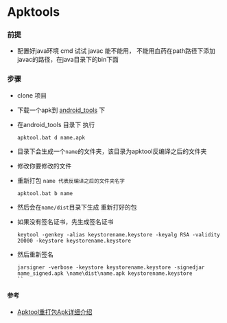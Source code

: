 # Apktools

### 前提
* 配置好java环境 cmd 试试 javac 能不能用， 不能用血药在path路径下添加javac的路径，在java目录下的bin下面


### 步骤

* clone 项目

* 下载一个apk到 [android_tools](https://github.com/103style/Apktools/tree/master/android_tools) 下

* 在android_tools 目录下 执行 
  ```
  apktool.bat d name.apk
  ```
 * 目录下会生成一个`name`的文件夹，该目录为apktool反编译之后的文件夹 
 
 * 修改你要修改的文件
 
 * 重新打包 `name 代表反编译之后的文件夹名字` 
   ```
   apktool.bat b name
   ```
  * 然后会在`name/dist`目录下生成 重新打好的包
  
  * 如果没有签名证书，先生成签名证书
     ```
     keytool -genkey -alias keystorename.keystore -keyalg RSA -validity 20000 -keystore keystorename.keystore
     ```

  * 然后重新签名
    ```
    jarsigner -verbose -keystore keystorename.keystore -signedjar name_signed.apk \name\dist\name.apk keystorename.keystore
    ``
    
#### 参考
  * [Apktool重打包Apk详细介绍](https://blog.csdn.net/u010889616/article/details/78198822#commentBox)
